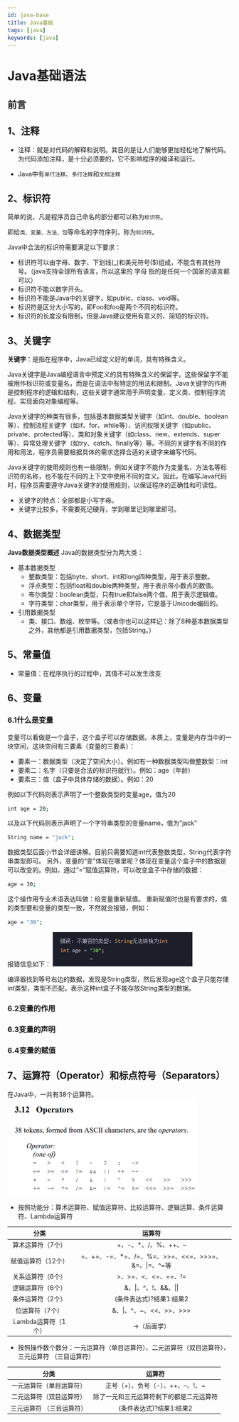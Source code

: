 ```yaml
---
id: java-base
title: Java基础
tags: [java]
keywords: [java]
---
```


# Java基础语法

## 前言

## 1、注释
- 注释：就是对代码的解释和说明。其目的是让人们能够更加轻松地了解代码。为代码添加注释，是十分必须要的，它不影响程序的编译和运行。

- Java中有`单行注释`、`多行注释`和`文档注释`

## 2、标识符
简单的说，凡是程序员自己命名的部分都可以称为`标识符`。

即给`类、变量、方法、包`等命名的字符序列，称为`标识符`。

Java中合法的标识符需要满足以下要求：
- 标识符可以由字母、数字、下划线(_)和美元符号($)组成，不能含有其他符号。（java支持全球所有语言，所以这里的 字母 指的是任何一个国家的语言都可以）
- 标识符不能以数字开头。
- 标识符不能是Java中的关键字，如public、class、void等。
- 标识符是区分大小写的，即Foo和foo是两个不同的标识符。
- 标识符的长度没有限制，但是Java建议使用有意义的、简短的标识符。

## 3、关键字
**关键字**：是指在程序中，Java已经定义好的单词，具有特殊含义。

Java关键字是Java编程语言中预定义的具有特殊含义的保留字，这些保留字不能被用作标识符或变量名，而是在语法中有特定的用法和限制。Java关键字的作用是控制程序的逻辑和结构，这些关键字通常用于声明变量、定义类、控制程序流程、实现面向对象编程等。

Java关键字的种类有很多，包括基本数据类型关键字（如int、double、boolean等）、控制流程关键字（如if、for、while等）、访问权限关键字（如public、private、protected等）、类和对象关键字（如class、new、extends、super等）、异常处理关键字（如try、catch、finally等）等。不同的关键字有不同的作用和用法，程序员需要根据具体的需求选择合适的关键字来编写代码。

Java关键字的使用规则也有一些限制，例如关键字不能作为变量名、方法名等标识符的名称，也不能在不同的上下文中使用不同的含义。因此，在编写Java代码时，程序员需要遵守Java关键字的使用规则，以保证程序的正确性和可读性。

- 关键字的特点：全部都是小写字母。
- 关键字比较多，不需要死记硬背，学到哪里记到哪里即可。

## 4、数据类型
**Java数据类型概述**
Java的数据类型分为两大类：

- 基本数据类型
    - 整数类型：包括byte、short、int和long四种类型，用于表示整数。
    - 浮点类型：包括float和double两种类型，用于表示带小数点的数值。
    - 布尔类型：boolean类型，只有true和false两个值，用于表示逻辑值。
    - 字符类型：char类型，用于表示单个字符，它是基于Unicode编码的。
- 引用数据类型
    - 类、接口、数组、枚举等。（或者你也可以这样记：除了8种基本数据类型之外，其他都是引用数据类型，包括String。）

## 5、常量值
- 常量值：在程序执行的过程中，其值不可以发生改变

## 6、变量
### 6.1什么是变量
变量可以看做是一个盒子，这个盒子可以存储数据。本质上，变量是内存当中的一块空间，这块空间有三要素（变量的三要素）：
- 要素一：数据类型（决定了空间大小）。例如有一种数据类型叫做整数型：int
- 要素二：名字（只要是合法的标识符就行）。例如：age（年龄）
- 要素三：值（盒子中具体存储的数据）。例如：20

例如以下代码则表示声明了一个整数类型的变量age，值为20
```bash
int age = 20;
```

以及以下代码则表示声明了一个字符串类型的变量name，值为"jack"
```bash
String name = "jack";
```

数据类型后面小节会详细讲解。目前只需要知道int代表整数类型，String代表字符串类型即可。
另外，变量的“变”体现在哪里呢？体现在变量这个盒子中的数据是可以改变的。例如，通过“=”赋值运算符，可以改变盒子中存储的数据：
```bash
age = 30;
```

这个操作用专业术语表达叫做：给变量重新赋值。
重新赋值时也是有要求的，值的类型要和变量的类型一致，不然就会报错，例如：
```bash
age = "30";
```

报错信息如下：
![](../../../../../../../../static/img/knowledge/codeError1.png)

编译器找到等号右边的数据，发现是String类型，然后发现age这个盒子只能存储int类型，类型不匹配，表示这种int盒子不能存放String类型的数据。

### 6.2变量的作用

### 6.3变量的声明

### 6.4变量的赋值

## 7、运算符（Operator）和标点符号（Separators）
在Java中，一共有38个运算符。
![](../../../../../../../../static/img/knowledge/java-operators.png)
- 按照功能分：算术运算符、赋值运算符、比较运算符、逻辑运算、条件运算符、Lambda运算符

| 分类 | 运算符 |
| :-----: | :-----: |
| 算术运算符（7个） | +、-、*、/、%、++、– |
| 赋值运算符（12个）| =、+=、-=、*=、/=、%=、\>\>=、\<\<=、\>\>\>=、&=、\|=、^=等 |
| 关系运算符（6个） | \>、\>=、\<、\<=、==、!= |
| 逻辑运算符（6个） | &、\|、^、!、&&、\|\| |
| 条件运算符（2个） | (条件表达式)?结果1:结果2 |
| 位运算符（7个） | &、\|、^、~、\<\<、\>\>、\>\>\> |
| Lambda运算符（1个） |	-\>（后面学） |

- 按照操作数个数分：一元运算符（单目运算符）、二元运算符（双目运算符）、三元运算符 （三目运算符）

| 分类 | 运算符 |
| :-----: | :-----: |
| 一元运算符（单目运算符） | 正号（+）、负号（-）、++、–、!、~ |
| 二元运算符（双目运算符）| 除了一元和三元运算符剩下的都是二元运算符 |
| 三元运算符 （三目运算符） | (条件表达式)?结果1:结果2 |


